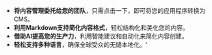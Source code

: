 - **将内容管理委托给您的团队**，只需点击一下，即可将您的应用程序转换为CMS。
- **利用Markdown支持简化内容格式**，轻松结构化和美化您的内容。
- **借助AI提高您的生产力**，利用智能建议和自动化来简化内容创建。
- **轻松支持多种语言**，确保全球受众的无缝本地化。'
